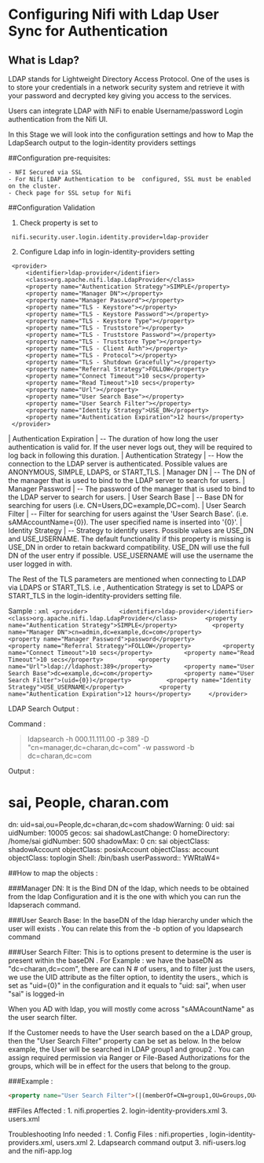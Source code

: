 # Configuring Nifi with Ldap User Sync for Authentication

## What is Ldap?
LDAP stands for Lightweight Directory Access Protocol. One of the uses is to store your credentials in a network security system and retrieve it with your password and decrypted key giving you access to the services.
 
Users can integrate LDAP with NiFi to enable Username/password Login authentication from the Nifi UI.
 
In this Stage we will look into the configuration settings and how to Map the LdapSearch output to the login-identity providers settings 


##Configuration pre-requisites:
 
	- NFI Secured via SSL 
	- For Nifi LDAP Authentication to be  configured, SSL must be enabled on the cluster.
	- Check page for SSL setup for Nifi

##Configuration Validation

   1. Check property is set to 
	
     nifi.security.user.login.identity.provider=ldap-provider
 
   2. Configure Ldap info in login-identity-providers setting
        
	 <provider>
         <identifier>ldap-provider</identifier>
         <class>org.apache.nifi.ldap.LdapProvider</class>
         <property name="Authentication Strategy">SIMPLE</property>
         <property name="Manager DN"></property>
         <property name="Manager Password"></property>
         <property name="TLS - Keystore"></property>
         <property name="TLS - Keystore Password"></property>
         <property name="TLS - Keystore Type"></property>
         <property name="TLS - Truststore"></property>
         <property name="TLS - Truststore Password"></property>
         <property name="TLS - Truststore Type"></property>
         <property name="TLS - Client Auth"></property>
         <property name="TLS - Protocol"></property>
         <property name="TLS - Shutdown Gracefully"></property>
         <property name="Referral Strategy">FOLLOW</property>
         <property name="Connect Timeout">10 secs</property>
         <property name="Read Timeout">10 secs</property>
         <property name="Url"></property>
         <property name="User Search Base"></property>
         <property name="User Search Filter"></property>
         <property name="Identity Strategy">USE_DN</property>
         <property name="Authentication Expiration">12 hours</property>
     </provider>

 
 | Authentication Expiration | -- The duration of how long the user authentication is valid for. If the user never logs out, they will be required to log back in following this duration.
| Authentication Strategy | -- How the connection to the LDAP server is authenticated. Possible values are ANONYMOUS, SIMPLE, LDAPS, or START_TLS.
| Manager DN | -- The DN of the manager that is used to bind to the LDAP server to search for users.
| Manager Password | -- The password of the manager that is used to bind to the LDAP server to search for users.
| User Search Base | -- Base DN for searching for users (i.e. CN=Users,DC=example,DC=com).
 | User Search Filter | -- Filter for searching for users against the 'User Search Base'. (i.e. sAMAccountName={0}). The user specified name is inserted into '{0}'.
| Identity Strategy | -- Strategy to identify users. Possible values are USE_DN and USE_USERNAME. The default functionality if this property is missing is USE_DN in order to retain backward compatibility. USE_DN will use the full DN of the user entry if possible. USE_USERNAME will use the username the user logged in with.
 
The Rest of the TLS parameters are mentioned when connecting to LDAP via LDAPS or START_TLS.  i.e , Authentication Strategy is set to LDAPS or START_TLS in the login-identity-providers setting file.
 
 
Sample :
	```xml
	<provider>        
	<identifier>ldap-provider</identifier>        
	<class>org.apache.nifi.ldap.LdapProvider</class>       
	<property name="Authentication Strategy">SIMPLE</property>         
	<property name="Manager DN">cn=admin,dc=example,dc=com</property>        
	<property name="Manager Password">password</property>         
	<property name="Referral Strategy">FOLLOW</property>        
	<property name="Connect Timeout">10 secs</property>        
	<property name="Read Timeout">10 secs</property>         
	<property name="Url">ldap://ldaphost:389</property>        
	<property name="User Search Base">dc=example,dc=com</property>        
	<property name="User Search Filter">(uid={0})</property>         
	<property name="Identity Strategy">USE_USERNAME</property>         
	<property name="Authentication Expiration">12 hours</property>    
	</provider>
	```

LDAP Search Output :

Command :
> ldapsearch  -h 000.11.111.00 -p 389 -D "cn=manager,dc=charan,dc=com" -w password -b dc=charan,dc=com  

Output :
# sai, People, charan.com
dn: uid=sai,ou=People,dc=charan,dc=com
shadowWarning: 0
uid: sai
uidNumber: 10005
gecos: sai
shadowLastChange: 0
homeDirectory: /home/sai
gidNumber: 500
shadowMax: 0
cn: sai
objectClass: shadowAccount
objectClass: posixAccount
objectClass: account
objectClass: toplogin
Shell: /bin/bash
userPassword:: YWRtaW4= 
 

##How to map the objects : 
 
###Manager DN:
It is the Bind DN of the ldap, which needs to be obtained from the ldap Configuration and it is the one with which you can run the ldapserach command.
 
###User Search Base:
In the baseDN of the ldap hierarchy under which the user will exists . You can relate this from the -b option of you ldapsearch command 
 
###User Search Filter:
This is to options present to determine is the user is present within the baseDN .
For Example : we have the baseDN as "dc=charan,dc=com", there are can N # of users, and to filter just the users, we use the UID attribute as the filter option, to identity the users., which is set as "uid={0}" in the configuration and it equals to "uid: sai", when user "sai" is logged-in
 
When you AD with ldap, you will mostly come across "sAMAcountName" as the user search filter.
 
 
 
If the Customer needs to have the User search based on the a LDAP group, then the "User Search Filter" property can be set as below. 
In the below example, the User will be searched in LDAP group1 and group2 . You can assign required permission via Ranger or File-Based Authorizations for the groups, which will be in effect for the users that belong to the group.
 
###Example :
```html
<property name="User Search Filter">(|(memberOf=CN=group1,OU=Groups,OU=BigData,DC=EXAMPLE,DC=COM)(memberOf=CN=group2,OU=Groups,OU=BigData,DC=EXAMPLE,DC=COM))</property>
 ```
 
##Files Affected :
	1. nifi.properties 
	2. login-identity-providers.xml
	3. users.xml 
 
Troubleshooting Info needed :
	1. Config Files : nifi.properties , login-identity-providers.xml, users.xml 
	2. Ldapsearch command output
	3. nifi-users.log and the nifi-app.log
